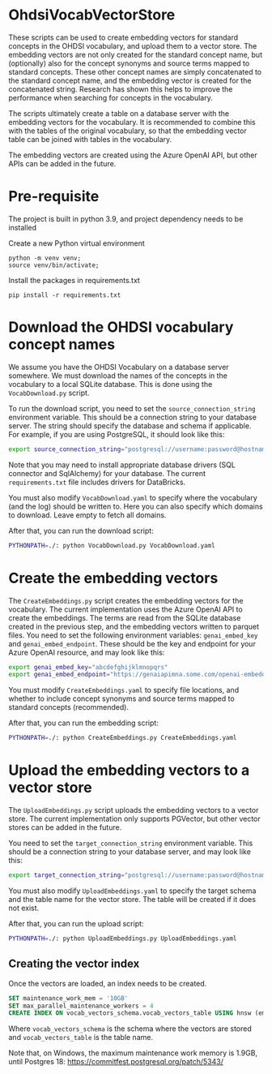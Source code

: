 OhdsiVocabVectorStore
=====================

These scripts can be used to create embedding vectors for standard concepts in the OHDSI vocabulary, and upload them to a vector store.
The embedding vectors are not only created for the standard concept name, but (optionally) also for the concept synonyms and source terms mapped to standard concepts.
These other concept names are simply concatenated to the standard concept name, and the embedding vector is created for the concatenated string.
Research has shown this helps to improve the performance when searching for concepts in the vocabulary.

The scripts ultimately create a table on a database server with the embedding vectors for the vocabulary.
It is recommended to combine this with the tables of the original vocabulary, so that the embedding vector table can be joined with tables in the vocabulary.

The embedding vectors are created using the Azure OpenAI API, but other APIs can be added in the future.


# Pre-requisite

The project is built in python 3.9, and project dependency needs to be installed 

Create a new Python virtual environment

```console
python -m venv venv;
source venv/bin/activate;
```

Install the packages in requirements.txt

```console
pip install -r requirements.txt
```

# Download the OHDSI vocabulary concept names

We assume you have the OHDSI Vocabulary on a database server somewhere. 
We must download the names of the concepts in the vocabulary to a local SQLite database. 
This is done using the `VocabDownload.py` script.

To run the download script, you need to set the `source_connection_string` environment variable. 
This should be a connection string to your database server. 
The string should specify the database and schema if applicable. 
For example, if you are using PostgreSQL, it should look like this:

```bash
export source_connection_string="postgresql://username:password@hostname:port/database?options=-csearch_path%3Dvocab_schema"
```

Note that you may need to install appropriate database drivers (SQL connector and SqlAlchemy) for your database. The current `requirements.txt` file includes drivers for DataBricks.

You must also modify `VocabDownload.yaml` to specify where the vocabulary (and the log) should be written to. 
Here you can also specify which domains to download. Leave empty to fetch all domains.

After that, you can run the download script:

```bash
PYTHONPATH=./: python VocabDownload.py VocabDownload.yaml
```


# Create the embedding vectors

The `CreateEmbeddings.py` script creates the embedding vectors for the vocabulary. 
The current implementation uses the Azure OpenAI API to create the embeddings. 
The terms are read from the SQLite database created in the previous step, and the embedding vectors written to parquet files.
You need to set the following environment variables: `genai_embed_key` and `genai_embed_endpoint`.
These should be the key and endpoint for your Azure OpenAI resource, and may look like this:

```bash
export genai_embed_key="abcdefghijklmnopqrs"
export genai_embed_endpoint="https://genaiapimna.some.com/openai-embeddings/openai/deployments/text-embedding-3-large/embeddings?api-version=2022-12-01"
```

You must modify `CreateEmbeddings.yaml` to specify file locations, and whether to include concept synonyms and source terms mapped to standard concepts (recommended).

After that, you can run the embedding script:
```bash
PYTHONPATH=./: python CreateEmbeddings.py CreateEmbeddings.yaml
```

# Upload the embedding vectors to a vector store

The `UploadEmbeddings.py` script uploads the embedding vectors to a vector store.
The current implementation only supports PGVector, but other vector stores can be added in the future.

You need to set the `target_connection_string` environment variable.
This should be a connection string to your database server, and may look like this:

```bash
export target_connection_string="postgresql://username:password@hostname:port/database"
```

You must also modify `UploadEmbeddings.yaml` to specify the target schema and the table name for the vector store.
The table will be created if it does not exist.

After that, you can run the upload script:
```bash
PYTHONPATH=./: python UploadEmbeddings.py UploadEmbeddings.yaml
```

## Creating the vector index
Once the vectors are loaded, an index needs to be created. 

```sql
SET maintenance_work_mem = '10GB'
SET max_parallel_maintenance_workers = 4
CREATE INDEX ON vocab_vectors_schema.vocab_vectors_table USING hnsw (embedding halfvec_cosine_ops)
```

Where `vocab_vectors_schema` is the schema where the vectors are stored and `vocab_vectors_table` is the table name.

Note that, on Windows, the maximum maintenance work memory is 1.9GB, until Postgres 18: https://commitfest.postgresql.org/patch/5343/

